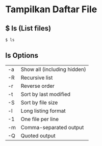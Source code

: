 # Tampilkan Daftar File
## $ ls (List files)
```
$ ls 
```

## ls Options

<table>
 <tr><td> -a </td> <td> Show all (including hidden)</td></tr>
 <tr><td> -R </td> <td>
Recursive list </td></tr>
<tr><td> -r </td> <td>
Reverse order </td></tr>
<tr><td> -t </td> <td>
Sort by last modified </td></tr>
<tr><td> -S </td> <td>
Sort by file size </td></tr>
<tr><td> -l </td> <td>
Long listing format </td></tr>
<tr><td> -1 </td> <td>
One file per line </td></tr>
<tr><td> -m </td> <td>
Comma-­sep­arated output </td></tr>
<tr><td> -Q </td> <td>
Quoted output </td></tr>
